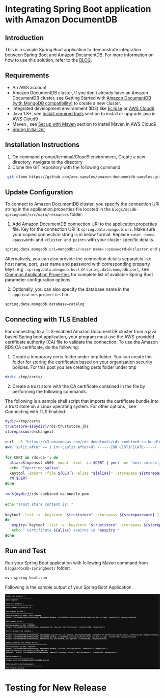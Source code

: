 # Integrating Spring Boot application with Amazon DocumentDB

## Introduction

This is a sample Spring Boot application to demonstrate integration between Spring Boot and Amazon DocumentDB. For more information on how to use this solution, refer to the [BLOG](https://aws.amazon.com/blogs/database/category/database/amazon-document-db/).


## Requirements

* An AWS account
* Amazon DocumentDB cluster, If you don’t already have an Amazon DocumentDB cluster, see Getting Started with [Amazon DocumentDB (with MongoDB compatibility)](https://docs.aws.amazon.com/documentdb/latest/developerguide/get-started-guide.html) to create a new cluster.
* Integrated development environment (IDE) like [Eclipse](https://www.eclipse.org/downloads/) or [AWS Cloud9](https://aws.amazon.com/cloud9/). 
*  Java 1.8+, see [Install required tools](https://docs.aws.amazon.com/cloud9/latest/user-guide/sample-java.html#sample-java-install) section to install or upgrade java in AWS Cloud9 
*  Maven , see [Set up with Maven](https://docs.aws.amazon.com/cloud9/latest/user-guide/sample-java.html#sample-java-sdk-maven) section to install Maven in AWS Cloud9
*  [Spring Initializer](https://start.spring.io/)  


## Installation Instructions

1. On command prompt/terminal/Cloud9 environment, Create a new directory, navigate to the directory
2. Clone the GIT repository with the following command

```bash
 git clone https://github.com/aws-samples/amazon-documentdb-samples.git
```

## Update Configuration 

To connect to Amazon DocumentDB cluster, you specify the connection URI string in the application.properties file located in the `blogs/docdb-springboot/src/main/resources` folder.

1.  Add Amazon DocumentDB connection URI to the application.properties file.  Key for the connection URI is `spring.data.mongodb.uri`.  Make sure your copied connection string is in below format. Replace `<user name>`, `<password>` and `<cluster end point>` with your cluster specific details. 

```bash  
spring.data.mongodb.uri=mongodb://<user name>:<password>@<cluster end point>: 27017/?ssl=true&replicaSet=rs0&readPreference=secondaryPreferred&retryWrites=false
``` 
Alternatively, you can also provide the connection details separately like host name, port, user name and password with corresponding property keys. e.g : `spring.data.mongodb.host` or `spring.data.mongodb.port`, see [Common Application Properties](https://docs.spring.io/spring-boot/docs/current/reference/html/application-properties.html#appendix.application-properties.data) for complete list of available Spring Boot parameter configuration options. 

2.  Optionally, you can also specify the database name in the `application.properties` file. 

```bash  
spring.data.mongodb.database=catalog
```

## Connecting with TLS Enabled
For connecting to a TLS-enabled Amazon DocumentDB cluster from a java based Spring boot application, your program must use the AWS-provided certificate authority (CA) file to validate the connection. To use the Amazon RDS CA certificate, do the following:
1.  Create a temporary certs folder under tmp folder.  You can create the folder for storing the certificates based on your organization security policies. For this post you are creating certs folder under tmp

```bash 
mkdir /tmp/certs/ 
```

2.  Create a trust store with the CA certificate contained in the file by performing the following commands. 

The following is a sample shell script that imports the certificate bundle into a trust store on a Linux operating system. For other options , see Connecting with TLS Enabled.

```bash 
mydir=/tmp/certs
truststore=${mydir}/rds-truststore.jks
storepassword=changeit

curl -sS "https://s3.amazonaws.com/rds-downloads/rds-combined-ca-bundle.pem" > ${mydir}/rds-combined-ca-bundle.pem
awk 'split_after == 1 {n++;split_after=0} /-----END CERTIFICATE-----/ {split_after=1}{print > "rds-ca-" n ".pem"}' < ${mydir}/rds-combined-ca-bundle.pem

for CERT in rds-ca-*; do
  alias=$(openssl x509 -noout -text -in $CERT | perl -ne 'next unless /Subject:/; s/.*(CN=|CN = )//; print')
  echo "Importing $alias"
  keytool -import -file ${CERT} -alias "${alias}" -storepass ${storepassword} -keystore ${truststore} -noprompt
  rm $CERT
done

rm ${mydir}/rds-combined-ca-bundle.pem

echo "Trust store content is: "

keytool -list -v -keystore "$truststore" -storepass ${storepassword} | grep Alias | cut -d " " -f3- | while read alias 
do
   expiry=`keytool -list -v -keystore "$truststore" -storepass ${storepassword} -alias "${alias}" | grep Valid | perl -ne 'if(/until: (.*?)\n/) { print "$1\n"; }'`
   echo " Certificate ${alias} expires in '$expiry'" 
done

```

## Run and Test

Run your Spring Boot application with following Maven command from `blogs/docdb-springboot/` folder: 

```bash
mvn spring-boot:run
```

Following is the sample output of your Spring Boot Application. 

![](./media/Output.png)

# Testing for New Release 


